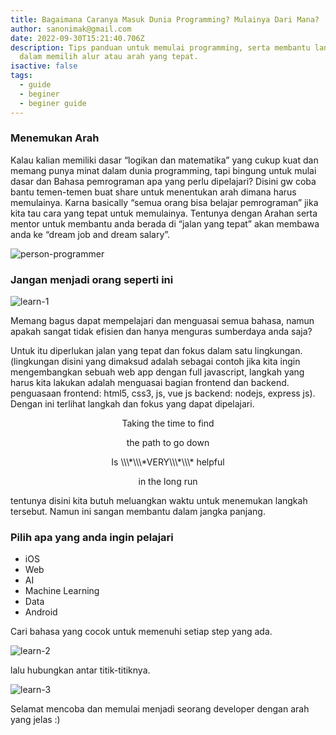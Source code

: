 ```yaml
---
title: Bagaimana Caranya Masuk Dunia Programming? Mulainya Dari Mana?
author: sanonimak@gmail.com
date: 2022-09-30T15:21:40.706Z
description: Tips panduan untuk memulai programming, serta membantu langkah awal
  dalam memilih alur atau arah yang tepat.
isactive: false
tags:
  - guide
  - beginer
  - beginer guide
---
```

### Menemukan Arah

Kalau kalian memiliki dasar “logikan dan matematika” yang cukup kuat dan memang punya minat dalam dunia programming, 
tapi bingung untuk mulai dasar dan Bahasa pemrograman apa yang perlu dipelajari?
Disini gw coba bantu temen-temen buat share untuk menentukan arah dimana harus memulainya.
Karna basically “semua orang bisa belajar pemrograman” jika kita tau cara yang tepat untuk memulainya. 
Tentunya dengan Arahan serta mentor untuk membantu anda berada di “jalan yang tepat” akan membawa anda ke “dream job and dream salary”.

![person-programmer](https://unsplash.com/photos/YK0HPwWDJ1I)


### Jangan menjadi orang seperti ini

![learn-1](/blog/img/learn-1-.png)

Memang bagus dapat mempelajari dan menguasai semua bahasa, namun apakah sangat tidak efisien dan hanya menguras sumberdaya anda saja?

Untuk itu diperlukan jalan yang tepat dan fokus dalam satu lingkungan. (lingkungan disini yang dimaksud adalah sebagai contoh jika kita ingin mengembangkan sebuah web app dengan full javascript, langkah yang harus kita lakukan adalah menguasai bagian frontend dan backend. penguasaan frontend: html5, css3, js, vue js backend: nodejs, express js). Dengan ini terlihat langkah dan fokus yang dapat dipelajari.

<p style="text-align: center;">
Taking the time to find
</P>
<p style="text-align: center;">
the path to go down
</p>
<p style="text-align: center;">
Is \\\*\\\*VERY\\\*\\\* helpful
</p>
<p style="text-align: center;">
in the long run
</p>

tentunya disini kita butuh meluangkan waktu untuk menemukan langkah tersebut. Namun ini sangan membantu dalam jangka panjang.


### Pilih apa yang anda ingin pelajari

* iOS
* Web
* AI
* Machine Learning
* Data
* Android

Cari bahasa yang cocok untuk memenuhi setiap step yang ada.

![learn-2](/blog/img/learn-2-.png)

lalu hubungkan antar titik-titiknya.

![learn-3](/blog/img/learn-3-.png)

Selamat mencoba dan memulai menjadi seorang developer dengan arah yang jelas :)